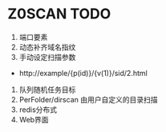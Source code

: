 # Z0SCAN TODO
1. 端口要素
2. 动态补齐域名指纹
3. 手动设定扫描参数
- http://example/{p(id)}/{v(1)}/sid/2.html
1. 队列随机任务目标
2. PerFolder/dirscan 由用户自定义的目录扫描
3. redis分布式
4. Web界面